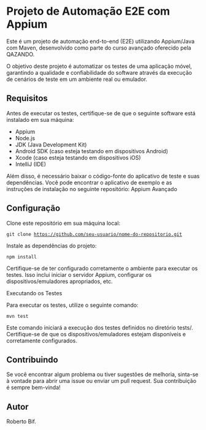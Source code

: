 # Projeto de Automação E2E com Appium

Este é um projeto de automação end-to-end (E2E) utilizando Appium/Java com Maven, desenvolvido como parte do curso avançado oferecido pela QAZANDO.

O objetivo deste projeto é automatizar os testes de uma aplicação móvel, garantindo a qualidade e confiabilidade do software através da execução de cenários de teste em um ambiente real ou emulador.

## Requisitos
Antes de executar os testes, certifique-se de que o seguinte software está instalado em sua máquina:

- Appium
- Node.js
- JDK (Java Development Kit)
- Android SDK (caso esteja testando em dispositivos Android)
- Xcode (caso esteja testando em dispositivos iOS)
- IntelliJ (IDE)

Além disso, é necessário baixar o código-fonte do aplicativo de teste e suas dependências. Você pode encontrar o aplicativo de exemplo e as instruções de instalação no seguinte repositório: Appium Avançado

## Configuração

Clone este repositório em sua máquina local:

<code>git clone https://github.com/seu-usuario/nome-do-repositorio.git</code>

Instale as dependências do projeto:

<code>npm install</code>

Certifique-se de ter configurado corretamente o ambiente para executar os testes. Isso inclui iniciar o servidor Appium, configurar os dispositivos/emuladores apropriados, etc.

Executando os Testes

Para executar os testes, utilize o seguinte comando:

<code>mvn test</code>

Este comando iniciará a execução dos testes definidos no diretório tests/. Certifique-se de que os dispositivos/emuladores estejam disponíveis e corretamente configurados.

## Contribuindo
Se você encontrar algum problema ou tiver sugestões de melhoria, sinta-se à vontade para abrir uma issue ou enviar um pull request. Sua contribuição é sempre bem-vinda!

## Autor
Roberto Bif.

